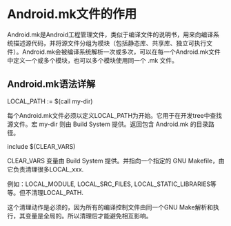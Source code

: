 # Android.mk文件的作用

Android.mk是Android工程管理文件，类似于编译文件的说明书，用来向编译系统描述源代码，并将源文件分组为模块（包括静态库、共享库、独立可执行文件）。Android.mk会被编译系统解析一次或多次，可以在每一个Android.mk文件中定义一个或多个模块，也可以多个模块使用同一个 .mk 文件。

## Android.mk语法详解

LOCAL_PATH := $(call my-dir) 

每个Android.mk文件必须以定义LOCAL_PATH为开始。它用于在开发tree中查找源文件。宏 my-dir 则由 Build System 提供。返回包含 Android.mk 的目录路径。

include $(CLEAR_VARS) 

CLEAR_VARS 变量由 Build System 提供。并指向一个指定的 GNU Makefile，由它负责清理很多LOCAL_xxx.

例如：LOCAL_MODULE, LOCAL_SRC_FILES, LOCAL_STATIC_LIBRARIES等等。但不清理LOCAL_PATH.

这个清理动作是必须的，因为所有的编译控制文件由同一个GNU Make解析和执行，其变量是全局的。所以清理后才能避免相互影响。
